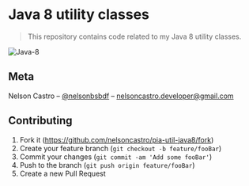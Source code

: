 # Java 8 utility classes
> This repository contains code related to my Java 8 utility classes.

![Java-8](https://user-images.githubusercontent.com/4312368/84963559-1cc42180-b0e0-11ea-8514-f58a37c0bbf1.png)

## Meta

Nelson Castro – [@nelsonbsbdf](https://twitter.com/nelsonbsbdf) – nelsoncastro.developer@gmail.com

## Contributing

1. Fork it (<https://github.com/nelsoncastro/pia-util-java8/fork>)
2. Create your feature branch (`git checkout -b feature/fooBar`)
3. Commit your changes (`git commit -am 'Add some fooBar'`)
4. Push to the branch (`git push origin feature/fooBar`)
5. Create a new Pull Request

<!-- Markdown link & img dfn's -->
[docker-compose-image]: https://user-images.githubusercontent.com/4312368/84962050-3bc0b480-b0dc-11ea-8c55-bc6c04235f63.png
